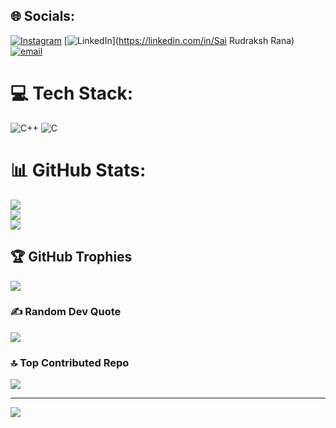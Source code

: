 
## 🌐 Socials:
[![Instagram](https://img.shields.io/badge/Instagram-%23E4405F.svg?logo=Instagram&logoColor=white)](https://instagram.com/rudraksh_rana35) [![LinkedIn](https://img.shields.io/badge/LinkedIn-%230077B5.svg?logo=linkedin&logoColor=white)](https://linkedin.com/in/Sai Rudraksh Rana) [![email](https://img.shields.io/badge/Email-D14836?logo=gmail&logoColor=white)](mailto:rudrakshrana42@gmail.com) 

# 💻 Tech Stack:
![C++](https://img.shields.io/badge/c++-%2300599C.svg?style=for-the-badge&logo=c%2B%2B&logoColor=white) ![C](https://img.shields.io/badge/c-%2300599C.svg?style=for-the-badge&logo=c&logoColor=white)
# 📊 GitHub Stats:
![](https://github-readme-stats.vercel.app/api?username=sairudraksh&theme=dark&hide_border=false&include_all_commits=false&count_private=false)<br/>
![](https://nirzak-streak-stats.vercel.app/?user=sairudraksh&theme=dark&hide_border=false)<br/>
![](https://github-readme-stats.vercel.app/api/top-langs/?username=sairudraksh&theme=dark&hide_border=false&include_all_commits=false&count_private=false&layout=compact)

## 🏆 GitHub Trophies
![](https://github-profile-trophy.vercel.app/?username=sairudraksh&theme=radical&no-frame=false&no-bg=true&margin-w=4)

### ✍️ Random Dev Quote
![](https://quotes-github-readme.vercel.app/api?type=horizontal&theme=radical)

### 🔝 Top Contributed Repo
![](https://github-contributor-stats.vercel.app/api?username=sairudraksh&limit=5&theme=dark&combine_all_yearly_contributions=true)

---
[![](https://visitcount.itsvg.in/api?id=sairudraksh&icon=0&color=0)](https://visitcount.itsvg.in)

<!-- Proudly created with GPRM ( https://gprm.itsvg.in ) -->
